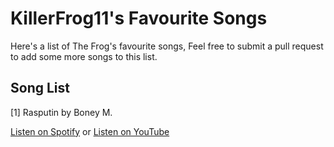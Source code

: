 # KillerFrog11's Favourite Songs
Here's a list of The Frog's favourite songs, Feel free to submit a pull request to add some more songs to this list.

## Song List
[1] Rasputin by Boney M. 

[Listen on Spotify](https://open.spotify.com/track/5lWSa1rmuSL6OBPOnkAqoa?si=af660958842a4096) or [Listen on YouTube](https://www.youtube.com/watch?v=dzp7h3_PwsU)

